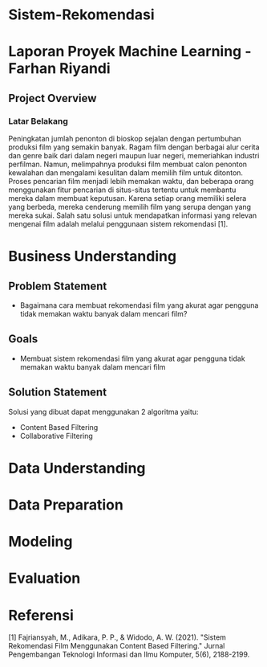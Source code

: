 # Sistem-Rekomendasi

# Laporan Proyek Machine Learning - Farhan Riyandi

## Project Overview

### Latar Belakang
Peningkatan jumlah penonton di bioskop sejalan dengan pertumbuhan produksi film yang semakin banyak. Ragam film dengan berbagai alur cerita dan genre baik dari dalam negeri maupun luar negeri, memeriahkan industri perfilman. Namun, melimpahnya produksi film membuat calon penonton kewalahan dan mengalami kesulitan dalam memilih film untuk ditonton. Proses pencarian film menjadi lebih memakan waktu, dan beberapa orang menggunakan fitur pencarian di situs-situs tertentu untuk membantu mereka dalam membuat keputusan. Karena setiap orang memiliki selera yang berbeda, mereka cenderung memilih film yang serupa dengan yang mereka sukai. Salah satu solusi untuk mendapatkan informasi yang relevan mengenai film adalah melalui penggunaan sistem rekomendasi [1].

# Business Understanding

## Problem Statement

* Bagaimana cara membuat rekomendasi film yang akurat agar pengguna tidak memakan waktu banyak dalam mencari film?


## Goals
* Membuat sistem rekomendasi film yang akurat agar pengguna tidak memakan waktu banyak dalam mencari film

## Solution Statement
Solusi yang dibuat dapat menggunakan 2 algoritma yaitu:
* Content Based Filtering
* Collaborative Filtering

# Data Understanding


# Data Preparation


# Modeling


# Evaluation



# Referensi
[1] Fajriansyah, M., Adikara, P. P., & Widodo, A. W. (2021). "Sistem Rekomendasi Film Menggunakan Content Based Filtering." Jurnal Pengembangan Teknologi Informasi dan Ilmu Komputer, 5(6), 2188-2199.
